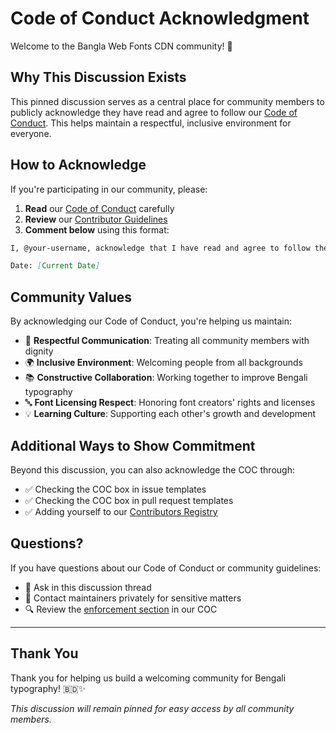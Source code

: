 # Code of Conduct Acknowledgment

Welcome to the Bangla Web Fonts CDN community! 👋

## Why This Discussion Exists

This pinned discussion serves as a central place for community members to publicly acknowledge they have read and agree to follow our [Code of Conduct](../CODE_OF_CONDUCT.md). This helps maintain a respectful, inclusive environment for everyone.

## How to Acknowledge

If you're participating in our community, please:

1. **Read** our [Code of Conduct](../CODE_OF_CONDUCT.md) carefully
2. **Review** our [Contributor Guidelines](../CONTRIBUTING.md)
3. **Comment below** using this format:

```markdown
I, @your-username, acknowledge that I have read and agree to follow the Bangla Web Fonts CDN Code of Conduct and Contributor Guidelines.

Date: [Current Date]
```

## Community Values

By acknowledging our Code of Conduct, you're helping us maintain:

- 🤝 **Respectful Communication**: Treating all community members with dignity
- 🌍 **Inclusive Environment**: Welcoming people from all backgrounds
- 📚 **Constructive Collaboration**: Working together to improve Bengali typography
- 🔤 **Font Licensing Respect**: Honoring font creators' rights and licenses
- 💡 **Learning Culture**: Supporting each other's growth and development

## Additional Ways to Show Commitment

Beyond this discussion, you can also acknowledge the COC through:

- ✅ Checking the COC box in issue templates
- ✅ Checking the COC box in pull request templates
- ✅ Adding yourself to our [Contributors Registry](../CONTRIBUTORS.md)

## Questions?

If you have questions about our Code of Conduct or community guidelines:

- 💬 Ask in this discussion thread
- 📧 Contact maintainers privately for sensitive matters
- 🔍 Review the [enforcement section](../CODE_OF_CONDUCT.md#enforcement) in our COC

---

## Thank You

Thank you for helping us build a welcoming community for Bengali typography! 🇧🇩✨

*This discussion will remain pinned for easy access by all community members.*
